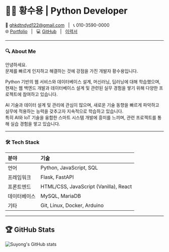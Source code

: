 # 🧑‍💻 황수용 **| Python Developer**

📧 ghkdtndyd122@gmail.com   |   📞 010-3590-0000  
🌐 [Portfolio](https://yourportfolio.site/)   |   💻 [GitHub](https://github.com/Suyong-Hwang)   |   [이력서](https://www.notion.so/1dc487b85fcc80ad8e09cde99b16e540?pvs=21)

---

### 🔍 **About Me**

안녕하세요.  
문제를 빠르게 인지하고 해결하는 것에 강점을 가진 개발자 황수용입니다.

Python 기반의 웹 서비스와 데이터베이스 설계, 머신러닝, 딥러닝에 대해 학습했으며,  
현재는 웹 백엔드 개발과 데이터베이스 설계 및 관련된 실무 경험을 쌓기 위해 다양한 프로젝트에 참여하고 있습니다.

AI 기술과 데이터 설계 및 관리에 관심이 많으며, 새로운 기술 동향을 빠르게 파악하고 실무에 적용하는 능력을 갖추고자 지속적으로 학습하고 있습니다.  
특히 AI와 IoT 기술을 융합한 스마트 시스템 개발에 흥미를 느끼며, 관련 프로젝트를 통해 실습 경험을 쌓고 있습니다.

---

### 🛠️ **Tech Stack**

| 분야 | 기술 |
| :--- | :--- |
| 언어 | Python, JavaScript, SQL |
| 프레임워크 | Flask, FastAPI |
| 프론트엔드 | HTML/CSS, JavaScript (Vanilla), React |
| 데이터베이스 | MySQL, MariaDB |
| 기타 | Git, Linux, Docker, Arduino |

---

## 🏆 GitHub Stats
![Suyong's GitHub stats](https://github-readme-stats.vercel.app/api?username=Suyong-Hwang&show_icons=true&theme=radical)